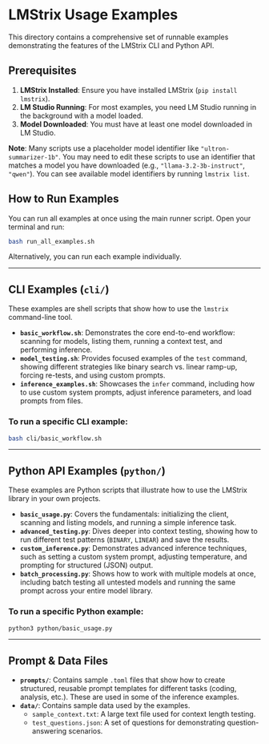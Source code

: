 # LMStrix Usage Examples

This directory contains a comprehensive set of runnable examples demonstrating the features of the LMStrix CLI and Python API.

## Prerequisites

1.  **LMStrix Installed**: Ensure you have installed LMStrix (`pip install lmstrix`).
2.  **LM Studio Running**: For most examples, you need LM Studio running in the background with a model loaded.
3.  **Model Downloaded**: You must have at least one model downloaded in LM Studio.

**Note**: Many scripts use a placeholder model identifier like `"ultron-summarizer-1b"`. You may need to edit these scripts to use an identifier that matches a model you have downloaded (e.g., `"llama-3.2-3b-instruct"`, `"qwen"`). You can see available model identifiers by running `lmstrix list`.

## How to Run Examples

You can run all examples at once using the main runner script. Open your terminal and run:

```bash
bash run_all_examples.sh
```

Alternatively, you can run each example individually.

---

## CLI Examples (`cli/`)

These examples are shell scripts that show how to use the `lmstrix` command-line tool.

-   **`basic_workflow.sh`**: Demonstrates the core end-to-end workflow: scanning for models, listing them, running a context test, and performing inference.
-   **`model_testing.sh`**: Provides focused examples of the `test` command, showing different strategies like binary search vs. linear ramp-up, forcing re-tests, and using custom prompts.
-   **`inference_examples.sh`**: Showcases the `infer` command, including how to use custom system prompts, adjust inference parameters, and load prompts from files.

### To run a specific CLI example:

```bash
bash cli/basic_workflow.sh
```

---

## Python API Examples (`python/`)

These examples are Python scripts that illustrate how to use the LMStrix library in your own projects.

-   **`basic_usage.py`**: Covers the fundamentals: initializing the client, scanning and listing models, and running a simple inference task.
-   **`advanced_testing.py`**: Dives deeper into context testing, showing how to run different test patterns (`BINARY`, `LINEAR`) and save the results.
-   **`custom_inference.py`**: Demonstrates advanced inference techniques, such as setting a custom system prompt, adjusting temperature, and prompting for structured (JSON) output.
-   **`batch_processing.py`**: Shows how to work with multiple models at once, including batch testing all untested models and running the same prompt across your entire model library.

### To run a specific Python example:

```bash
python3 python/basic_usage.py
```

---

## Prompt & Data Files

-   **`prompts/`**: Contains sample `.toml` files that show how to create structured, reusable prompt templates for different tasks (coding, analysis, etc.). These are used in some of the inference examples.
-   **`data/`**: Contains sample data used by the examples.
    -   `sample_context.txt`: A large text file used for context length testing.
    -   `test_questions.json`: A set of questions for demonstrating question-answering scenarios.